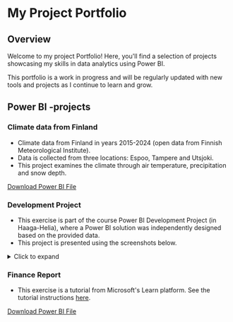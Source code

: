 # My Project Portfolio

## Overview
Welcome to my project Portfolio! 
Here, you'll find a selection of projects showcasing my skills in data analytics using Power BI. 

This portfolio is a work in progress and will be regularly updated with new tools and projects as I continue to learn and grow.


## Power BI -projects

### Climate data from Finland
- Climate data from Finland in years 2015-2024 (open data from Finnish Meteorological Institute).
- Data is collected from three locations: Espoo, Tampere and Utsjoki.
- This project examines the climate through air temperature, precipitation and snow depth.
  
[Download Power BI File](ClimateData_Report.pbix)

### Development Project
- This exercise is part of the course Power BI Development Project (in Haaga-Helia), where a Power BI solution was independently designed based on the provided data.
- This project is presented using the screenshots below.
<details>
  <summary>Click to expand</summary>
  Tähän lisätään kuvakaappaukset
</details>

### Finance Report
- This exercise is a tutorial from Microsoft's Learn platform. See the tutorial instructions [here](https://learn.microsoft.com/en-us/power-bi/create-reports/desktop-excel-stunning-report).

[Download Power BI File](Finance_report_practise.pbix)
  


